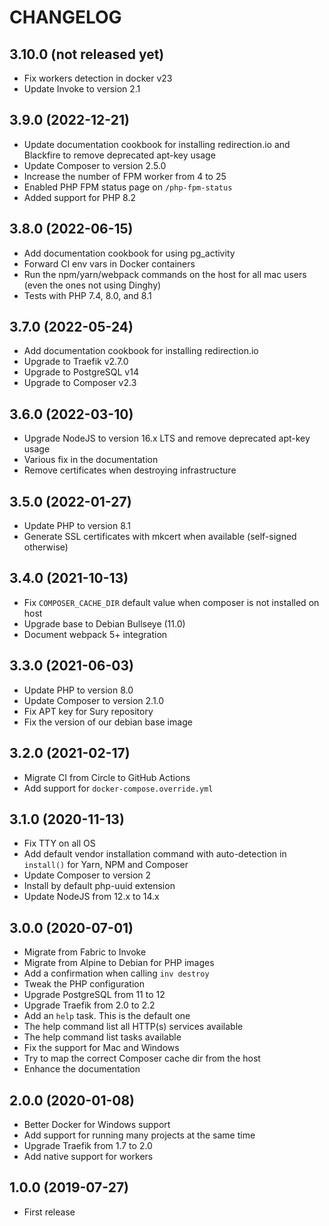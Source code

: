 # CHANGELOG

## 3.10.0 (not released yet)

* Fix workers detection in docker v23
* Update Invoke to version 2.1

## 3.9.0 (2022-12-21)

* Update documentation cookbook for installing redirection.io and Blackfire to
  remove deprecated apt-key usage
* Update Composer to version 2.5.0
* Increase the number of FPM worker from 4 to 25
* Enabled PHP FPM status page on `/php-fpm-status`
* Added support for PHP 8.2

## 3.8.0 (2022-06-15)

* Add documentation cookbook for using pg_activity
* Forward CI env vars in Docker containers
* Run the npm/yarn/webpack commands on the host for all mac users (even the ones not using Dinghy)
* Tests with PHP 7.4, 8.0, and 8.1

## 3.7.0 (2022-05-24)

* Add documentation cookbook for installing redirection.io
* Upgrade to Traefik v2.7.0
* Upgrade to PostgreSQL v14
* Upgrade to Composer v2.3

## 3.6.0 (2022-03-10)

* Upgrade NodeJS to version 16.x LTS and remove deprecated apt-key usage
* Various fix in the documentation
* Remove certificates when destroying infrastructure

## 3.5.0 (2022-01-27)

* Update PHP to version 8.1
* Generate SSL certificates with mkcert when available (self-signed otherwise)

## 3.4.0 (2021-10-13)

* Fix `COMPOSER_CACHE_DIR` default value when composer is not installed on host
* Upgrade base to Debian Bullseye (11.0)
* Document webpack 5+ integration

## 3.3.0 (2021-06-03)

* Update PHP to version 8.0
* Update Composer to version 2.1.0
* Fix APT key for Sury repository
* Fix the version of our debian base image

## 3.2.0 (2021-02-17)

* Migrate CI from Circle to GitHub Actions
* Add support for `docker-compose.override.yml`

## 3.1.0 (2020-11-13)

 * Fix TTY on all OS
 * Add default vendor installation command with auto-detection in `install()` for Yarn, NPM and Composer
 * Update Composer to version 2
 * Install by default php-uuid extension
 * Update NodeJS from 12.x to 14.x

## 3.0.0 (2020-07-01)

 * Migrate from Fabric to Invoke
 * Migrate from Alpine to Debian for PHP images
 * Add a confirmation when calling `inv destroy`
 * Tweak the PHP configuration
 * Upgrade PostgreSQL from 11 to 12
 * Upgrade Traefik from 2.0 to 2.2
 * Add an `help` task. This is the default one
 * The help command list all HTTP(s) services available
 * The help command list tasks available
 * Fix the support for Mac and Windows
 * Try to map the correct Composer cache dir from the host
 * Enhance the documentation

## 2.0.0 (2020-01-08)

* Better Docker for Windows support
* Add support for running many projects at the same time
* Upgrade Traefik from 1.7 to 2.0
* Add native support for workers

## 1.0.0 (2019-07-27)

* First release

